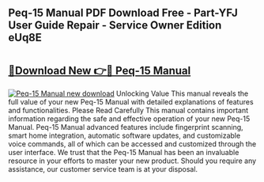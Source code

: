 ## Peq-15 Manual PDF Download Free - Part-YFJ User Guide Repair - Service Owner Edition eUq8E

# <h2><a href="http://cf19413.oget.top/?id=Peq-15+Manual">🔗Download New 👉🔴 Peq-15 Manual</a></h2>

[![Peq-15 Manual new download](https://i.imgur.com/5g1atiW.png)](http://cf19413.oget.top/?id=Peq-15+Manual)
Unlocking Value This manual reveals the full value of your new Peq-15 Manual with detailed explanations of features and functionalities. Please Read Carefully This manual contains important information regarding the safe and effective operation of your new Peq-15 Manual. Peq-15 Manual advanced features include fingerprint scanning, smart home integration, automatic software updates, and customizable voice commands, all of which can be accessed and customized through the user interface. We trust that the Peq-15 Manual has been an invaluable resource in your efforts to master your new product. Should you require any assistance, our customer service team is at your disposal.
